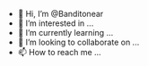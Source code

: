 - 👋 Hi, I’m @Banditonear
- 👀 I’m interested in ...
- 🌱 I’m currently learning ...
- 💞️ I’m looking to collaborate on ...
- 📫 How to reach me ...

<!---
Banditonear/Banditonear is a ✨ special ✨ repository because its `README.md` (this file) appears on your GitHub profile.
You can click the Preview link to take a look at your changes.
--->
